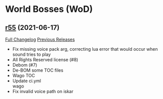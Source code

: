 # <DBM> World Bosses (WoD)

## [r55](https://github.com/DeadlyBossMods/DBM-WoD/tree/r55) (2021-06-17)
[Full Changelog](https://github.com/DeadlyBossMods/DBM-WoD/compare/r54...r55) [Previous Releases](https://github.com/DeadlyBossMods/DBM-WoD/releases)

- Fix missing voice pack arg, correcting lua error that would occur when sound tries to play  
- All Rights Reserved license (#8)  
- Debom (#7)  
- De-BOM some TOC files  
- Wago TOC  
- Update ci.yml  
    wago  
- Fix invalid voice path on iskar  
